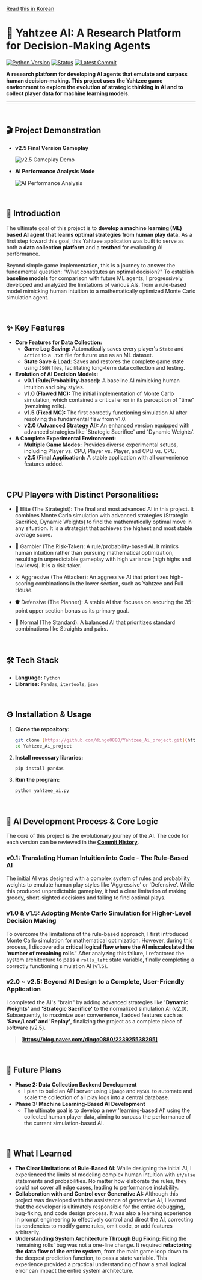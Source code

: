 [Read this in Korean](./README.ko.md)

# 🎲 Yahtzee AI: A Research Platform for Decision-Making Agents

[![Python Version](https://img.shields.io/badge/Python-3.9%2B-blue?logo=python)](https://www.python.org/)
[![Status](https://img.shields.io/badge/Status-v2.5%20Completed-success)]()
[![Latest Commit](https://img.shields.io/github/last-commit/dingo0880/Yahtzee_Ai_project)](https://github.com/dingo0880/Yahtzee_Ai_project/commits/main)

**A research platform for developing AI agents that emulate and surpass human decision-making. This project uses the Yahtzee game environment to explore the evolution of strategic thinking in AI and to collect player data for machine learning models.**

---

<br>

## 🎬 Project Demonstration

* **v2.5 Final Version Gameplay**

    ![v2.5 Gameplay Demo](./assets/play.gif)

* **AI Performance Analysis Mode**

    ![AI Performance Analysis](./assets/statistics.png)

<br>

## 📖 Introduction

The ultimate goal of this project is to **develop a machine learning (ML) based AI agent that learns optimal strategies from human play data.** As a first step toward this goal, this Yahtzee application was built to serve as both a **data collection platform** and a **testbed** for evaluating AI performance.

Beyond simple game implementation, this is a journey to answer the fundamental question: "What constitutes an optimal decision?" To establish **baseline models** for comparison with future ML agents, I progressively developed and analyzed the limitations of various AIs, from a rule-based model mimicking human intuition to a mathematically optimized Monte Carlo simulation agent.

<br>

## ✨ Key Features

-   **Core Features for Data Collection:**
    -   **Game Log Saving:** Automatically saves every player's `State` and `Action` to a `.txt` file for future use as an ML dataset.
    -   **State Save & Load:** Saves and restores the complete game state using `JSON` files, facilitating long-term data collection and testing.
-   **Evolution of AI Decision Models:**
    -   **v0.1 (Rule/Probability-based):** A baseline AI mimicking human intuition and play styles.
    -   **v1.0 (Flawed MC):** The initial implementation of Monte Carlo simulation, which contained a critical error in its perception of "time" (remaining rolls).
    -   **v1.5 (Fixed MC):** The first correctly functioning simulation AI after resolving the fundamental flaw from v1.0.
    -   **v2.0 (Advanced Strategy AI):** An enhanced version equipped with advanced strategies like 'Strategic Sacrifice' and 'Dynamic Weights'.
-   **A Complete Experimental Environment:**
    -   **Multiple Game Modes:** Provides diverse experimental setups, including Player vs. CPU, Player vs. Player, and CPU vs. CPU.
    -   **v2.5 (Final Application):** A stable application with all convenience features added.

<br>


## CPU Players with Distinct Personalities:

- 🤖 Elite (The Strategist): The final and most advanced AI in this project. It combines Monte Carlo simulation with advanced strategies (Strategic Sacrifice, Dynamic Weights) to find the mathematically optimal move in any situation. It is a strategist that achieves the highest and most stable average score.

- 🎰 Gambler (The Risk-Taker): A rule/probability-based AI. It mimics human intuition rather than pursuing mathematical optimization, resulting in unpredictable gameplay with high variance (high highs and low lows). It is a risk-taker.

- ⚔️ Aggressive (The Attacker): An aggressive AI that prioritizes high-scoring combinations in the lower section, such as Yahtzee and Full House.

- 🛡️ Defensive (The Planner): A stable AI that focuses on securing the 35-point upper section bonus as its primary goal.

- 🧐 Normal (The Standard): A balanced AI that prioritizes standard combinations like Straights and pairs.

<br>

## 🛠️ Tech Stack

-   **Language:** `Python`
-   **Libraries:** `Pandas`, `itertools`, `json`

<br>

## ⚙️ Installation & Usage

1.  **Clone the repository:**
    ```bash
    git clone [https://github.com/dingo0880/Yahtzee_Ai_project.git](https://github.com/dingo0880/Yahtzee_Ai_project.git)
    cd Yahtzee_Ai_project
    ```
2.  **Install necessary libraries:**
    ```bash
    pip install pandas
    ```
3.  **Run the program:**
    ```bash
    python yahtzee_ai.py
    ```

<br>

## 🧠 AI Development Process & Core Logic

The core of this project is the evolutionary journey of the AI. The code for each version can be reviewed in the **[Commit History](https://github.com/dingo0880/Yahtzee_Ai_project/commits/main)**.

### v0.1: Translating Human Intuition into Code - The Rule-Based AI
The initial AI was designed with a complex system of rules and probability weights to emulate human play styles like 'Aggressive' or 'Defensive'. While this produced unpredictable gameplay, it had a clear limitation of making greedy, short-sighted decisions and failing to find optimal plays.

### v1.0 & v1.5: Adopting Monte Carlo Simulation for Higher-Level Decision Making
To overcome the limitations of the rule-based approach, I first introduced Monte Carlo simulation for mathematical optimization. However, during this process, I discovered a **critical logical flaw where the AI miscalculated the 'number of remaining rolls.'** After analyzing this failure, I refactored the system architecture to pass a `rolls_left` state variable, finally completing a correctly functioning simulation AI (v1.5).

### v2.0 ~ v2.5: Beyond AI Design to a Complete, User-Friendly Application
I completed the AI's "brain" by adding advanced strategies like **'Dynamic Weights'** and **'Strategic Sacrifice'** to the normalized simulation AI (v2.0). Subsequently, to maximize user convenience, I added features such as **'Save/Load' and 'Replay'**, finalizing the project as a complete piece of software (v2.5).

> **[https://blog.naver.com/dingo0880/223925538295]**

<br>

## 🚀 Future Plans

-   **Phase 2: Data Collection Backend Development**
    -   I plan to build an API server using `Django` and `MySQL` to automate and scale the collection of all play logs into a central database.
-   **Phase 3: Machine Learning-Based AI Development**
    -   The ultimate goal is to develop a new 'learning-based AI' using the collected human player data, aiming to surpass the performance of the current simulation-based AI.

<br>

## 🤔 What I Learned

-   **The Clear Limitations of Rule-Based AI:** While designing the initial AI, I experienced the limits of modeling complex human intuition with `if/else` statements and probabilities. No matter how elaborate the rules, they could not cover all edge cases, leading to performance instability.
-   **Collaboration with and Control over Generative AI:** Although this project was developed with the assistance of generative AI, I learned that the developer is ultimately responsible for the entire debugging, bug-fixing, and code design process. It was also a learning experience in prompt engineering to effectively control and direct the AI, correcting its tendencies to modify game rules, omit code, or add features arbitrarily.
-   **Understanding System Architecture Through Bug Fixing:** Fixing the 'remaining rolls' bug was not a one-line change. It required **refactoring the data flow of the entire system**, from the main game loop down to the deepest prediction function, to pass a state variable. This experience provided a practical understanding of how a small logical error can impact the entire system architecture.
